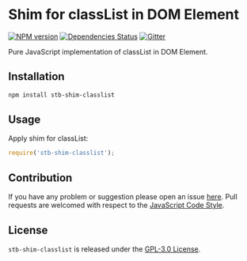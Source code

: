 Shim for classList in DOM Element
=================================

[![NPM version](https://img.shields.io/npm/v/stb-shim-classlist.svg?style=flat-square)](https://www.npmjs.com/package/stb-shim-classlist)
[![Dependencies Status](https://img.shields.io/david/stbsdk/shim-classlist.svg?style=flat-square)](https://david-dm.org/stbsdk/shim-classlist)
[![Gitter](https://img.shields.io/badge/gitter-join%20chat-blue.svg?style=flat-square)](https://gitter.im/DarkPark/stb)


Pure JavaScript implementation of classList in DOM Element.


## Installation ##

```bash
npm install stb-shim-classlist
```


## Usage ##

Apply shim for classList:

```js
require('stb-shim-classlist');
```


## Contribution ##

If you have any problem or suggestion please open an issue [here](https://github.com/stbsdk/shim-classlist/issues).
Pull requests are welcomed with respect to the [JavaScript Code Style](https://github.com/DarkPark/jscs).


## License ##

`stb-shim-classlist` is released under the [GPL-3.0 License](http://opensource.org/licenses/GPL-3.0).
